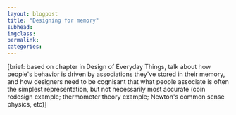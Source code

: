 ```yaml
---
layout: blogpost
title: "Designing for memory"
subhead:
imgclass:
permalink:
categories:
---
```


[brief: based on chapter in Design of Everyday Things, talk about how people's behavior is driven by associations they've stored in their memory, and how designers need to be cognisant that what people associate is often the simplest representation, but not necessarily most accurate (coin redesign example; thermometer theory example; Newton's common sense physics, etc)]